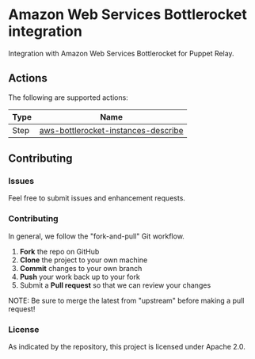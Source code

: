 # Amazon Web Services Bottlerocket integration

Integration with Amazon Web Services Bottlerocket for Puppet Relay.

## Actions

The following are supported actions: 

|   Type    |  Name              |
|-----------|--------------------|
| Step      | [aws-bottlerocket-instances-describe](/actions/steps/aws-bottlerocket-instances-describe)  | 


## Contributing

### Issues

Feel free to submit issues and enhancement requests.

### Contributing

In general, we follow the "fork-and-pull" Git workflow.

 1. **Fork** the repo on GitHub
 2. **Clone** the project to your own machine
 3. **Commit** changes to your own branch
 4. **Push** your work back up to your fork
 5. Submit a **Pull request** so that we can review your changes

NOTE: Be sure to merge the latest from "upstream" before making a pull request!

### License

As indicated by the repository, this project is licensed under Apache 2.0.